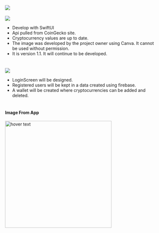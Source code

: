 # ![](https://img.shields.io/badge/Crypto_Tracker_App_V1-000000?style=for-the-badge&logo=ios&logoColor=white)

![](https://img.shields.io/badge/About_Project-FA7343?style=for-the-badge&logo=s&logoColor=white)

- Develop with SwiftUI
- Api pulled from CoinGecko site.
- Cryptocurrency values are up to date.
- The image was developed by the project owner using Canva. It cannot be used without permission.
- It is version 1.1. It will continue to be developed.
#
![](https://img.shields.io/badge/Things_To_Do-FA7343?style=for-the-badge&logo=s&logoColor=white)

- LoginScreen will be designed.
- Registered users will be kept in a data created using firebase.
- A wallet will be created where cryptocurrencies can be added and deleted.
#
<h4> Image From App </h4>
 <p>
  <img src="https://github.com/denizcanbeytas/CryptoTrackerApp-V1/blob/main/ScreenShot.png" width="350" title="hover text">
</p>


